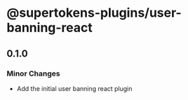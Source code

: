 # @supertokens-plugins/user-banning-react

## 0.1.0

### Minor Changes

- Add the initial user banning react plugin
